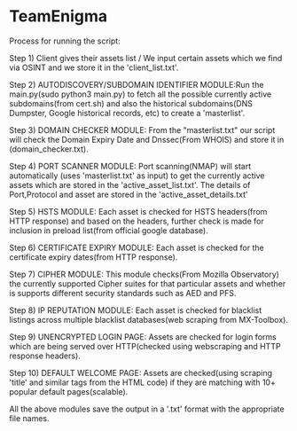 # TeamEnigma

Process for running the script:

Step 1) Client gives their assets list / We input certain assets which we find via OSINT and we store it in the 'client_list.txt'.

Step 2) AUTODISCOVERY/SUBDOMAIN IDENTIFIER MODULE:Run the main.py(sudo python3 main.py) to fetch all the possible currently active subdomains(from cert.sh) and also the historical subdomains(DNS Dumpster, Google historical records, etc) to create a 'masterlist'.

Step 3) DOMAIN CHECKER MODULE: From the "masterlist.txt" our script will check the Domain Expiry Date and Dnssec(From WHOIS) and store it in (domain_checker.txt).

Step 4) PORT SCANNER MODULE: Port scanning(NMAP) will start automatically (uses 'masterlist.txt' as input) to get the currently active assets which are stored in the 'active_asset_list.txt'. The details of Port,Protocol and asset are stored in the 'active_asset_details.txt'

Step 5) HSTS MODULE: Each asset is checked for HSTS headers(from HTTP response) and based on the headers, further check is made for inclusion in preload list(from official google database).

Step 6) CERTIFICATE EXPIRY MODULE: Each asset is checked for the certificate expiry dates(from HTTP response).

Step 7) CIPHER MODULE: This module checks(From Mozilla Observatory) the currently supported Cipher suites for that particular assets and whether is supports different security standards such as AED and PFS.

Step 8) IP REPUTATION MODULE: Each asset is checked for blacklist listings across multiple blacklist databases(web scraping from MX-Toolbox).

Step 9) UNENCRYPTED LOGIN PAGE: Assets are checked for login forms which are being served over HTTP(checked using webscraping and HTTP response headers).

Step 10) DEFAULT WELCOME PAGE: Assets are checked(using scraping 'title' and similar tags from the HTML code) if they are matching with 10+ popular default pages(scalable). 


All the above modules save the output in a '.txt' format with the appropriate file names.
   


